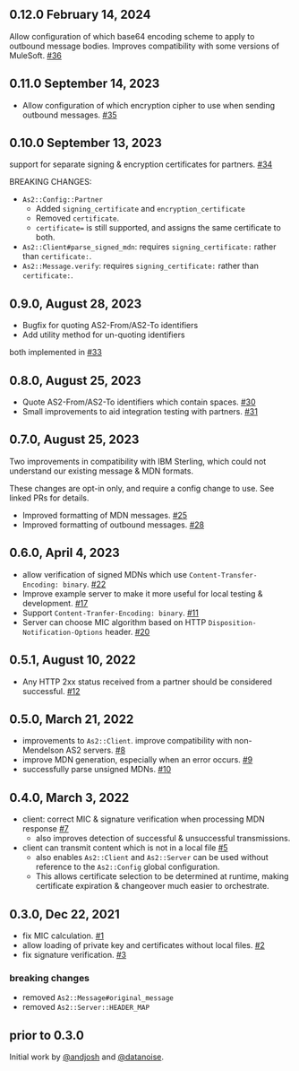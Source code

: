 ## 0.12.0 February 14, 2024

Allow configuration of which base64 encoding scheme to apply to outbound message bodies.
Improves compatibility with some versions of MuleSoft. [#36](https://github.com/alexdean/as2/pull/36)

## 0.11.0 September 14, 2023

  * Allow configuration of which encryption cipher to use when sending outbound messages. [#35](https://github.com/alexdean/as2/pull/35)

## 0.10.0 September 13, 2023

support for separate signing & encryption certificates for partners. [#34](https://github.com/alexdean/as2/pull/34)

BREAKING CHANGES:

  * `As2::Config::Partner`
    * Added `signing_certificate` and `encryption_certificate`
    * Removed `certificate`.
    * `certificate=` is still supported, and assigns the same certificate to both.
  * `As2::Client#parse_signed_mdn`: requires `signing_certificate:` rather than `certificate:`.
  * `As2::Message.verify`: requires `signing_certificate:` rather than `certificate:`.

## 0.9.0, August 28, 2023

  * Bugfix for quoting AS2-From/AS2-To identifiers
  * Add utility method for un-quoting identifiers

both implemented in [#33](https://github.com/alexdean/as2/pull/33)

## 0.8.0, August 25, 2023

  * Quote AS2-From/AS2-To identifiers which contain spaces. [#30](https://github.com/alexdean/as2/pull/30)
  * Small improvements to aid integration testing with partners. [#31](https://github.com/alexdean/as2/pull/31)

## 0.7.0, August 25, 2023

Two improvements in compatibility with IBM Sterling, which could not understand
our existing message & MDN formats.

These changes are opt-in only, and require a config change to use. See linked PRs for
details.

  * Improved formatting of MDN messages. [#25](https://github.com/alexdean/as2/pull/25)
  * Improved formatting of outbound messages. [#28](https://github.com/alexdean/as2/pull/28)

## 0.6.0, April 4, 2023

  * allow verification of signed MDNs which use `Content-Transfer-Encoding: binary`. [#22](https://github.com/alexdean/as2/pull/22)
  * Improve example server to make it more useful for local testing & development. [#17](https://github.com/alexdean/as2/pull/17)
  * Support `Content-Tranfer-Encoding: binary`. [#11](https://github.com/alexdean/as2/pull/11)
  * Server can choose MIC algorithm based on HTTP `Disposition-Notification-Options` header. [#20](https://github.com/alexdean/as2/pull/20)

## 0.5.1, August 10, 2022

  * Any HTTP 2xx status received from a partner should be considered successful. [#12](https://github.com/andjosh/as2/pull/12)

## 0.5.0, March 21, 2022

  * improvements to `As2::Client`. improve compatibility with non-Mendelson AS2 servers. [#8](https://github.com/andjosh/as2/pull/8)
  * improve MDN generation, especially when an error occurs. [#9](https://github.com/andjosh/as2/pull/9)
  * successfully parse unsigned MDNs. [#10](https://github.com/andjosh/as2/pull/10)

## 0.4.0, March 3, 2022

  * client: correct MIC & signature verification when processing MDN response [#7](https://github.com/andjosh/as2/pull/7)
    * also improves detection of successful & unsuccessful transmissions.
  * client can transmit content which is not in a local file [#5](https://github.com/andjosh/as2/pull/5)
    * also enables `As2::Client` and `As2::Server` can be used without reference to
      the `As2::Config` global configuration.
    * This allows certificate selection to be determined at runtime, making certificate
      expiration & changeover much easier to orchestrate.

## 0.3.0, Dec 22, 2021

  * fix MIC calculation. [#1](https://github.com/andjosh/as2/pull/1)
  * allow loading of private key and certificates without local files. [#2](https://github.com/andjosh/as2/pull/2)
  * fix signature verification. [#3](https://github.com/andjosh/as2/pull/3)

### breaking changes

  * removed `As2::Message#original_message`
  * removed `As2::Server::HEADER_MAP`

## prior to 0.3.0

Initial work by [@andjosh](https://github.com/andjosh) and [@datanoise](https://github.com/datanoise).
